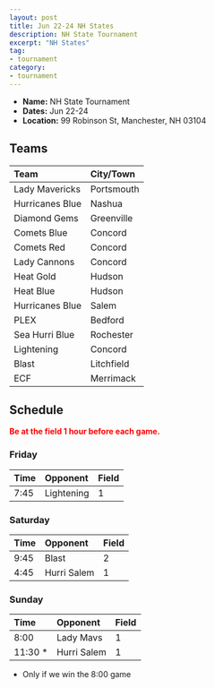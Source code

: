 ```yaml
---
layout: post
title: Jun 22-24 NH States
description: NH State Tournament
excerpt: "NH States"
tag:
- tournament
category:
- tournament
---
```

* **Name:** NH State Tournament
* **Dates:** Jun 22-24
* **Location:**  99 Robinson St, Manchester, NH 03104

## Teams

|Team                        |City/Town        |
|:---------------------------|:----------------|
|Lady Mavericks	             |Portsmouth	     |
|Hurricanes Blue	           |Nashua           |
|Diamond Gems                |Greenville       |
|Comets Blue	               |Concord          |
|Comets Red	                 |Concord          |
|Lady Cannons	               |Concord	         |
|Heat Gold	                 |Hudson           |
|Heat Blue	                 |Hudson           |
|Hurricanes Blue	           |Salem            |
|PLEX                        |Bedford	         |
|Sea Hurri Blue	             |Rochester	       |
|Lightening   	             |Concord          |
|Blast        	             |Litchfield       |
|ECF          	             |Merrimack        |


## Schedule
**<span style="color:red">Be at the field 1 hour before each game.</span>**

### Friday

| Time | Opponent | Field |
|:---  |:---      |:---   |
| 7:45  | Lightening      | 1   |


### Saturday

| Time | Opponent | Field |
|:---  |:---      |:---   |
| 9:45  | Blast      | 2   |
| 4:45  | Hurri Salem      | 1   |


### Sunday

| Time | Opponent | Field |
|:---  |:---      |:---   |
| 8:00  | Lady Mavs      | 1   |
| 11:30 * | Hurri Salem      | 1   | 

* Only if we win the 8:00 game

